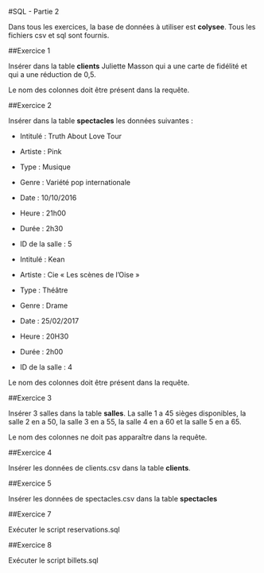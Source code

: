 #SQL - Partie 2

Dans tous les exercices, la base de données à utiliser est **colysee**. Tous les fichiers csv et sql sont fournis.

##Exercice 1

Insérer dans la table **clients** Juliette Masson qui a une carte de fidélité et qui a une réduction de 0,5.

Le nom des colonnes doit être présent dans la requête.

##Exercice 2

Insérer dans la table **spectacles** les données suivantes :

- Intitulé : Truth About Love Tour
- Artiste : Pink
- Type : Musique
- Genre : Variété pop internationale
- Date : 10/10/2016
- Heure : 21h00
- Durée : 2h30
- ID de la salle : 5

- Intitulé : Kean
- Artiste : Cie « Les scènes de l’Oise »
- Type : Théâtre
- Genre : Drame
- Date : 25/02/2017
- Heure : 20H30
- Durée : 2h00
- ID de la salle : 4

Le nom des colonnes doit être présent dans la requête.

##Exercice 3

Insérer 3 salles dans la table **salles**. La salle 1 a 45 sièges disponibles, la salle 2 en a 50, la salle 3 en a 55, la salle 4 en a 60 et la salle 5 en a 65.

Le nom des colonnes ne doit pas apparaître dans la requête.

##Exercice 4

Insérer les données de clients.csv dans la table **clients**.

##Exercice 5

Insérer les données de spectacles.csv dans la table **spectacles**

##Exercice 7

Exécuter le script reservations.sql

##Exercice 8

Exécuter le script billets.sql
